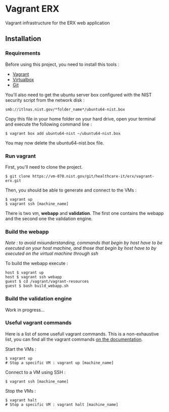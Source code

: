 # Vagrant ERX

Vagrant infrastructure for the ERX web application

## Installation

### Requirements

Before using this project, you need to install this tools :

* [Vagrant](https://www.vagrantup.com/downloads.html)
* [Virtualbox](https://www.virtualbox.org/wiki/Downloads)
* [Git](http://git-scm.com/downloads)

You'll also need to get the ubuntu server box configured with the NIST security script from the network disk :

	smb://itlnas.nist.gov/*folder_name*/ubuntu64-nist.box

Copy this file in your home folder on your hard drive, open your terminal and execute the following command line :

	$ vagrant box add ubuntu64-nist ~/ubuntu64-nist.box

You may now delete the ubuntu64-nist.box file.

### Run vagrant

First, you'll need to clone the project.

	$ git clone https://vm-070.nist.gov/git/healthcare-it/erx/vagrant-erx.git
	
Then, you should be able to generate and connect to the VMs :

	$ vagrant up
	$ vagrant ssh [machine_name]

There is two vm, **webapp** and **validation**. The first one contains the webapp and the second one the validation engine.

### Build the webapp

*Note : to avoid misunderstanding, commands that begin by host have to be executed on your host machine, and those that begin by host have to by executed on the virtual machine through ssh*

To build the webapp execute :

	host $ vagrant up
	host $ vagrant ssh webapp
	guest $ cd /vagrant/vagrant-resources
	guest $ bash build_webapp.sh
	
### Build the validation engine

Work in progress...

### Useful vagrant commands

Here is a list of some usefull vagrant commands. This is a non-exhaustive list, you can find all the vagrant commands [on the documentation](https://docs.vagrantup.com/v2/cli/index.html).

Start the VMs :

	$ vagrant up
	# Stop a specific VM : vagrant up [machine_name]
	
Connect to a VM using SSH :

	$ vagrant ssh [machine_name]

Stop the VMs :

	$ vagrant halt
	# Stop a specific VM : vagrant halt [machine_name]
	
